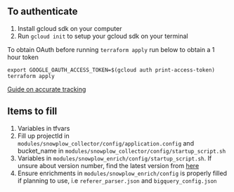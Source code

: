 ## To authenticate

1. Install gcloud sdk on your computer
2. Run `gcloud init` to setup your gcloud sdk on your terminal

To obtain OAuth before running `terraform apply` run below to obtain a 1 hour token

```
export GOOGLE_OAUTH_ACCESS_TOKEN=$(gcloud auth print-access-token)
terraform apply
```

[Guide on accurate tracking](https://docs.snowplowanalytics.com/wp-content/uploads/2020/09/Cookie-config-calculator-Open-Source.pdf)

## Items to fill
1. Variables in tfvars
2. Fill up projectId in `modules/snowplow_collector/config/application.config` and bucket_name in `modules/snowplow_collector/config/startup_script.sh`
3. Variables in `modules/snowplow_enrich/config/startup_script.sh`. If unsure about version number, find the latest version from [here](https://dl.bintray.com/snowplow/snowplow-generic/)
4. Ensure enrichments in `modules/snowplow_enrich/config` is properly filled if planning to use, i.e `referer_parser.json` and `bigquery_config.json`
